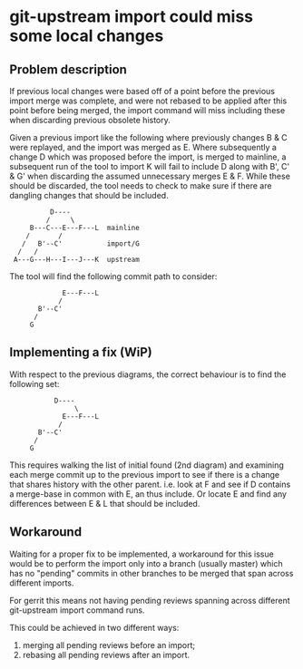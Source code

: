 # git-upstream import could miss some local changes

## Problem description

If previous local changes were based off of a point before the previous import
merge was complete, and were not rebased to be applied after this point before
being merged, the import command will miss including these when discarding
previous obsolete history.

Given a previous import like the following where previously changes B & C were
replayed, and the import was merged as E. Where subsequently a change D which
was proposed before the import, is merged to mainline, a subsequent run of the
tool to import K will fail to include D along with B', C' & G' when discarding
the assumed unnecessary merges E & F. While these should be discarded, the tool
needs to check to make sure if there are dangling changes that should be
included.

              D----
             /     \
         B---C---E---F---L  mainline
        /       /
       /   B'--C'           import/G
      /   /
     A---G---H---I---J---K  upstream



The tool will find the following commit path to consider:

                 E---F---L
                /
           B'--C'
          /
         G

## Implementing a fix (WiP)

With respect to the previous diagrams, the correct behaviour is to find the
following set:

               D----
                    \
                 E---F---L
                /
           B'--C'
          /
         G

This requires walking the list of initial found (2nd diagram) and examining
each merge commit up to the previous import to see if there is a change that
shares history with the other parent. i.e. look at F and see if D contains a
merge-base in common with E, an thus include. Or locate E and find any
differences between E & L that should be included.

## Workaround

Waiting for a proper fix to be implemented, a workaround for this issue would
be to perform the import only into a branch (usually master) which has no
"pending" commits in other branches to be merged that span across different
imports.

For gerrit this means not having pending reviews spanning across different
git-upstream import command runs.

This could be achieved in two different ways:
 1) merging all pending reviews before an import;
 2) rebasing all pending reviews after an import.
